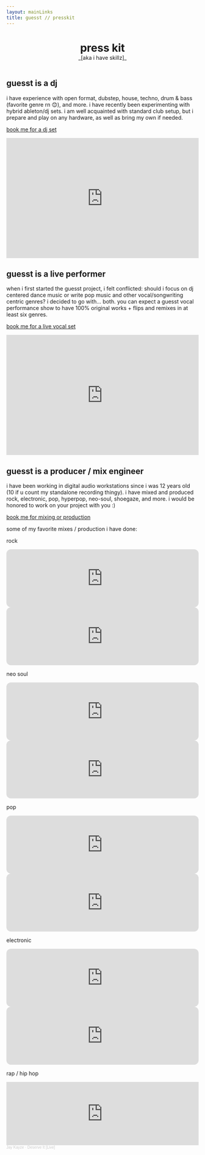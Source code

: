 ```yaml
---
layout: mainLinks
title: guesst // presskit
---
```


<center>
<h1 style="margin-bottom:0px">press kit</h1>
_[aka i have skillz]_
</center>

<br>

## guesst is a dj

i have experience with open format, dubstep, house, techno, drum & bass (favorite genre rn 😊), and more. i have recently been experimenting with hybrid ableton/dj sets. i am well acquainted with standard club setup, but i prepare and play on any hardware, as well as bring my own if needed.

[book me for a dj set](mailto:booking@guesst.net)

<iframe width="100%" height="315" src="https://www.youtube.com/embed/7Lzv_OzyzGE?si=X-6aZV5X6KpXUamL" title="YouTube video player" frameborder="0" allow="accelerometer; autoplay; clipboard-write; encrypted-media; gyroscope; picture-in-picture; web-share" referrerpolicy="strict-origin-when-cross-origin" allowfullscreen></iframe>

## guesst is a live performer

when i first started the guesst project, i felt conflicted: should i focus on dj centered dance music or write pop music and other vocal/songwriting centric genres? i decided to go with... both. you can expect a guesst vocal performance show to have 100% original works + flips and remixes in at least six genres.

[book me for a live vocal set](mailto:booking@guesst.net)

<iframe width="100%" height="315" src="https://www.youtube.com/embed/MGEBhwZxif0?si=0LZpTxoM4EIw-YRz" title="YouTube video player" frameborder="0" allow="accelerometer; autoplay; clipboard-write; encrypted-media; gyroscope; picture-in-picture; web-share" referrerpolicy="strict-origin-when-cross-origin" allowfullscreen></iframe>

## guesst is a producer / mix engineer

i have been working in digital audio workstations since i was 12 years old (10 if u count my standalone recording thingy). i have mixed and produced rock, electronic, pop, hyperpop, neo-soul, shoegaze, and more. i would be honored to work on your project with you :)

[book me for mixing or production](mailto:booking@guesst.net)

some of my favorite mixes / production i have done:

rock

<iframe style="border-radius:12px" src="https://open.spotify.com/embed/track/1UEdZeehwMYqmGBWSDJrAf?utm_source=generator" width="100%" height="152" frameBorder="0" allowfullscreen="" allow="autoplay; clipboard-write; encrypted-media; fullscreen; picture-in-picture" loading="lazy"></iframe>

<iframe style="border-radius:12px" src="https://open.spotify.com/embed/track/6NGHtGDhEkagQhAirpZrU5?utm_source=generator" width="100%" height="152" frameBorder="0" allowfullscreen="" allow="autoplay; clipboard-write; encrypted-media; fullscreen; picture-in-picture" loading="lazy"></iframe>

neo soul

<iframe style="border-radius:12px" src="https://open.spotify.com/embed/track/4zQIjqE0EHZZZDM7MHTF9u?utm_source=generator" width="100%" height="152" frameBorder="0" allowfullscreen="" allow="autoplay; clipboard-write; encrypted-media; fullscreen; picture-in-picture" loading="lazy"></iframe>

<iframe style="border-radius:12px" src="https://open.spotify.com/embed/track/7ITXi0NiL9qrRbVw8yBP7g?utm_source=generator" width="100%" height="152" frameBorder="0" allowfullscreen="" allow="autoplay; clipboard-write; encrypted-media; fullscreen; picture-in-picture" loading="lazy"></iframe>

pop

<iframe style="border-radius:12px" src="https://open.spotify.com/embed/track/7I4Zo5GfQr6p6uvpPZb3Rn?utm_source=generator" width="100%" height="152" frameBorder="0" allowfullscreen="" allow="autoplay; clipboard-write; encrypted-media; fullscreen; picture-in-picture" loading="lazy"></iframe>

<iframe style="border-radius:12px" src="https://open.spotify.com/embed/track/3a5GKfWCCSlo9hAUGIz1GQ?utm_source=generator" width="100%" height="152" frameBorder="0" allowfullscreen="" allow="autoplay; clipboard-write; encrypted-media; fullscreen; picture-in-picture" loading="lazy"></iframe>

electronic

<iframe style="border-radius:12px" src="https://open.spotify.com/embed/track/74nGSq153K3M5w4ZhFWYK2?utm_source=generator" width="100%" height="152" frameBorder="0" allowfullscreen="" allow="autoplay; clipboard-write; encrypted-media; fullscreen; picture-in-picture" loading="lazy"></iframe>

<iframe style="border-radius:12px" src="https://open.spotify.com/embed/track/2IOCFfNjO3gjIfOezoWtKg?utm_source=generator" width="100%" height="152" frameBorder="0" allowfullscreen="" allow="autoplay; clipboard-write; encrypted-media; fullscreen; picture-in-picture" loading="lazy"></iframe>

rap / hip hop

<iframe width="100%" height="166" scrolling="no" frameborder="no" allow="autoplay" src="https://w.soundcloud.com/player/?url=https%3A//api.soundcloud.com/tracks/1369587247&color=%23ff5500&auto_play=false&hide_related=false&show_comments=true&show_user=true&show_reposts=false&show_teaser=true"></iframe><div style="font-size: 10px; color: #cccccc;line-break: anywhere;word-break: normal;overflow: hidden;white-space: nowrap;text-overflow: ellipsis; font-family: Interstate,Lucida Grande,Lucida Sans Unicode,Lucida Sans,Garuda,Verdana,Tahoma,sans-serif;font-weight: 100;"><a href="https://soundcloud.com/jaykayze" title="Jay Kayze" target="_blank" style="color: #cccccc; text-decoration: none;">Jay Kayze</a> · <a href="https://soundcloud.com/jaykayze/deserve-it" title="Deserve It [Live]" target="_blank" style="color: #cccccc; text-decoration: none;">Deserve It [Live]</a></div>